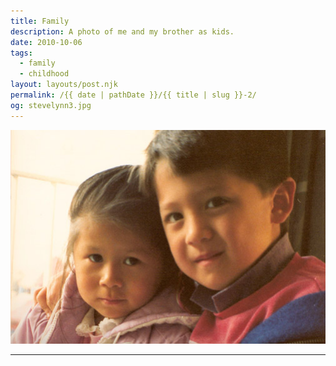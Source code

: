 ```yaml
---
title: Family
description: A photo of me and my brother as kids.
date: 2010-10-06
tags: 
  - family
  - childhood
layout: layouts/post.njk
permalink: /{{ date | pathDate }}/{{ title | slug }}-2/
og: stevelynn3.jpg
---
```


![me and my brother when we were kids](/img/stevelynn3.jpg)

---
